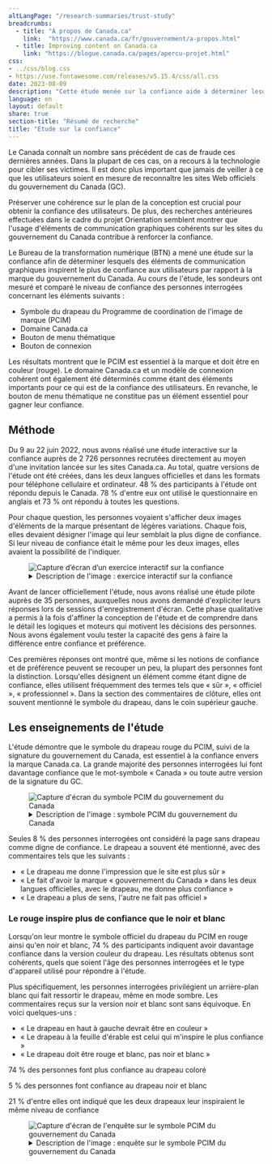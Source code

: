 ```yaml
---
altLangPage: "/research-summaries/trust-study"
breadcrumbs:
  - title: "À propos de Canada.ca"
    link:  "https://www.canada.ca/fr/gouvernement/a-propos.html"
  - title: Improving content on Canada.ca
    link: "https://blogue.canada.ca/pages/apercu-projet.html" 
css:
- ../css/blog.css
- https://use.fontawesome.com/releases/v5.15.4/css/all.css
date: 2023-08-09
description: "Cette étude menée sur la confiance aide à déterminer lesquels des éléments de communication graphiques inspirent le plus de confiance aux utilisateurs par rapport à la marque du gouvernement du Canada"
language: en
layout: default
share: true
section-title: "Résumé de recherche"
title: "Étude sur la confiance"
---
```


Le Canada connaît un nombre sans précédent de cas de fraude ces dernières années. Dans la plupart de ces cas, on a recours à la technologie pour cibler ses victimes. Il est donc plus important que jamais de veiller à ce que les utilisateurs soient en mesure de reconnaître les sites Web officiels du gouvernement du Canada (GC).

Préserver une cohérence sur le plan de la conception est crucial pour obtenir la confiance des utilisateurs. De plus, des recherches antérieures effectuées dans le cadre du projet Orientation semblent montrer que l'usage d'éléments de communication graphiques cohérents sur les sites du gouvernement du Canada contribue à renforcer la confiance.

Le Bureau de la transformation numérique (BTN) a mené une étude sur la confiance afin de déterminer lesquels des éléments de communication graphiques inspirent le plus de confiance aux utilisateurs par rapport à la marque du gouvernement du Canada. Au cours de l'étude, les sondeurs ont mesuré et comparé le niveau de confiance des personnes interrogées concernant les éléments suivants :

-  Symbole du drapeau du Programme de coordination de l'image de marque (PCIM)
-  Domaine Canada.ca
-  Bouton de menu thématique 
-  Bouton de connexion

Les résultats montrent que le PCIM est essentiel à la marque et doit être en couleur (rouge). Le domaine Canada.ca et un modèle de connexion cohérent ont également été déterminés comme étant des éléments importants pour ce qui est de la confiance des utilisateurs. En revanche, le bouton de menu thématique ne constitue pas un élément essentiel pour gagner leur confiance.

## Méthode
Du 9 au 22 juin 2022, nous avons réalisé une étude interactive sur la confiance auprès de 2 726 personnes recrutées directement au moyen d'une invitation lancée sur les sites Canada.ca. Au total, quatre versions de l'étude ont été créées, dans les deux langues officielles et dans les formats pour téléphone cellulaire et ordinateur. 48 % des participants à l'étude ont répondu depuis le Canada. 78 % d'entre eux ont utilisé le questionnaire en anglais et 73 % ont répondu à toutes les questions.

Pour chaque question, les personnes voyaient s'afficher deux images d'éléments de la marque présentant de légères variations. Chaque fois, elles devaient désigner l'image qui leur semblait la plus digne de confiance. Si leur niveau de confiance était le même pour les deux images, elles avaient la possibilité de l'indiquer. 

<div class="row">
<div class="mrgn-tp-lg mrgn-bttm-md col-md-8">
    <figure class="gc-complex-img" role="group"> <img alt="Capture d’écran d’un exercice interactif sur la confiance" src="https://test.canada.ca/experimental/chelsey/research/images/confiance-fr.png" class="img-responsive">
      <figcaption>
        <details close="">
          <summary>Description de l'image : exercice interactif sur la confiance</summary>
          <p class="mrgn-tp-lg">Un échantillon de l'expérience d'enquête pour les personnes interrogées sur ordinateur. Deux pages Web similaires de Canada.ca sont affichées côte à côte. L’étude demande aux participants de cliquer sur l’image qui leur semble la plus digne de confiance en tant que site officiel du gouvernement du Canada. Si leur niveau de confiance était le même pour les deux images, ils devaient cliquer sur « Identique ».</p>
        </details>
      </figcaption>
    </figure>
  </div>
</div>

Avant de lancer officiellement l'étude, nous avons réalisé une étude pilote auprès de 35 personnes, auxquelles nous avons demandé d'expliciter leurs réponses lors de sessions d'enregistrement d'écran. Cette phase qualitative a permis à la fois d'affiner la conception de l'étude et de comprendre dans le détail les logiques et moteurs qui motivent les décisions des personnes. Nous avons également voulu tester la capacité des gens à faire la différence entre confiance et préférence.

Ces premières réponses ont montré que, même si les notions de confiance et de préférence peuvent se recouper un peu, la plupart des personnes font la distinction. Lorsqu'elles désignent un élément comme étant digne de confiance, elles utilisent fréquemment des termes tels que « sûr », « officiel », « professionnel ». Dans la section des commentaires de clôture, elles ont souvent mentionné le symbole du drapeau, dans le coin supérieur gauche.

## Les enseignements de l'étude
L'étude démontre que le symbole du drapeau rouge du PCIM, suivi de la signature du gouvernement du Canada, est essentiel à la confiance envers la marque Canada.ca. La grande majorité des personnes interrogées lui font davantage confiance que le mot-symbole « Canada » ou toute autre version de la signature du GC.

<div class="row">
<div class="mrgn-tp-lg mrgn-bttm-md col-md-8">
    <figure class="gc-complex-img" role="group"> <img alt="Capture d'écran du symbole PCIM du gouvernement du Canada" src="https://test.canada.ca/experimental/chelsey/research/images/fip-fr.png" class="img-responsive">
      <figcaption>
        <details close="">
          <summary>Description de l'image : symbole PCIM du gouvernement du Canada</summary>
          <p class="mrgn-tp-lg">L'étude a montré que cette version du PCIM est l'élément auquel les participants accordent le plus de confiance.</p>
        </details>
      </figcaption>
    </figure>
  </div>
</div>

Seules 8 % des personnes interrogées ont considéré la page sans drapeau comme digne de confiance. Le drapeau a souvent été mentionné, avec des commentaires tels que les suivants : 

-  « Le drapeau me donne l'impression que le site est plus sûr » 
-  « Le fait d'avoir la marque « gouvernement du Canada » dans les deux langues officielles, avec le drapeau, me donne plus confiance »
-  « Le drapeau a plus de sens, l'autre ne fait pas officiel »

### Le rouge inspire plus de confiance que le noir et blanc
Lorsqu'on leur montre le symbole officiel du drapeau du PCIM en rouge ainsi qu'en noir et blanc, 74 % des participants indiquent avoir davantage confiance dans la version couleur du drapeau. Les résultats obtenus sont cohérents, quels que soient l'âge des personnes interrogées et le type d'appareil utilisé pour répondre à l'étude.

Plus spécifiquement, les personnes interrogées privilégient un arrière-plan blanc qui fait ressortir le drapeau, même en mode sombre. Les commentaires reçus sur la version noir et blanc sont sans équivoque. En voici quelques-uns :

-  « Le drapeau en haut à gauche devrait être en couleur »
-  « Le drapeau à la feuille d'érable est celui qui m'inspire le plus confiance »
-  « Le drapeau doit être rouge et blanc, pas noir et blanc »

74 % des personnes font plus confiance au drapeau coloré

5 % des personnes font confiance au drapeau noir et blanc

21 % d'entre elles ont indiqué que les deux drapeaux leur inspiraient le même niveau de confiance

<div class="row">
<div class="mrgn-tp-lg mrgn-bttm-md col-md-8">
    <figure class="gc-complex-img" role="group"> <img alt="Capture d'écran de l'enquête sur le symbole PCIM du gouvernement du Canada" src="https://test.canada.ca/experimental/chelsey/research/images/pnj-fr.png" class="img-responsive">
      <figcaption>
        <details close="">
          <summary>Description de l'image : enquête sur le symbole PCIM du gouvernement du Canada</summary>
          <p class="mrgn-tp-lg">À gauche, une page liée aux emplois pour les jeunes affiche la version couleur du symbole du drapeau du PCIM. À droite, la même page affiche le symbole en noir et blanc.</p>
        </details>
      </figcaption>
    </figure>
  </div>
</div>





